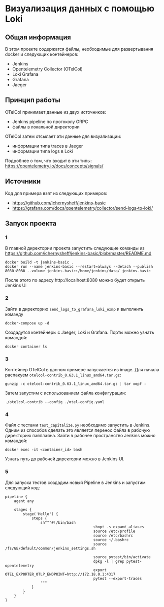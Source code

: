 # Визуализация данных с помощью Loki
## Общая информация
В этом проекте содержатся файлы, необходимые для развертывания docker и следующих контейнеров:
* Jenkins
* Opentelemetry Collector (OTelCol)
* Loki Grafana
* Grafana
* Jaeger
## Принцип работы
OTelCol принимает данные из двух источников: 
* Jenkins pipeline по протоколу GRPC 
* файлы в локальной директории

OTelCol затем отсылает эти данные для визуализации:
* информации типа traces в Jaeger
* информации типа logs в Loki

Подробнее о том, что входит в эти типы: https://opentelemetry.io/docs/concepts/signals/

## Источники
Код для примера взят из следующих примеров:
* https://github.com/ichernysheff/jenkins-basic
* https://grafana.com/docs/opentelemetry/collector/send-logs-to-loki/

## Запуск проекта
### 1
В главной директории проекта запустить следующие команды из https://github.com/ichernysheff/jenkins-basic/blob/master/README.md
```
docker build -t jenkins-basic .
docker run --name jenkins-basic --restart=always --detach --publish 8080:8080 --volume jenkins-basic:/home/jenkins/data/ jenkins-basic
```
После этого по адресу http://localhost:8080 можно будет открыть Jenkins UI

### 2
Зайти в директорию `send_logs_to_grafana_loki_exmp` и выполнить команду
```
docker-compose up -d
```
Создадутся контейнеры с Jaeger, Loki и Grafana. Порты можно узнать командой:
```
docker container ls
```

### 3
Контейнер OTelCol в данном примере запускается из image. Для начала распакуем `otelcol-contrib_0.63.1_linux_amd64.tar.gz`:
```
gunzip -c otelcol-contrib_0.63.1_linux_amd64.tar.gz | tar xopf -
```
Затем запустим с использованием файла конфигурации:
```
./otelcol-contrib --config ./otel-config.yaml
```

### 4
Файл с тестами `test_capitalize.py` необходимо запустить в Jenkins. Одним из способов сделать это является перенос файла в рабочую директорию пайплайна.
Зайти в рабочее пространство Jenkins можно командой:
```
docker exec -it <container_id> bash
```
Узнать путь до рабочей директории можно в Jenkins UI. 

### 5
Для запуска тестов создадим новый Pipeline в Jenkins и запустим следующий код:
```
pipeline {
    agent any

    stages {
        stage('Hello') {
            steps {
                sh"""#!/bin/bash
                                        shopt -s expand_aliases
                                        source /etc/profile
                                        source /etc/bashrc
                                        source ~/.bashrc
                                        source /fs/GE/default/common/jenkins_settings.sh
                                        
                                        source pytest/bin/activate
                                        dpkg -l | grep pytest-opentelemetry
                                        export OTEL_EXPORTER_OTLP_ENDPOINT=http://172.18.0.1:4317
                                        pytest --export-traces
                """
            }
        }
    }
}

```

